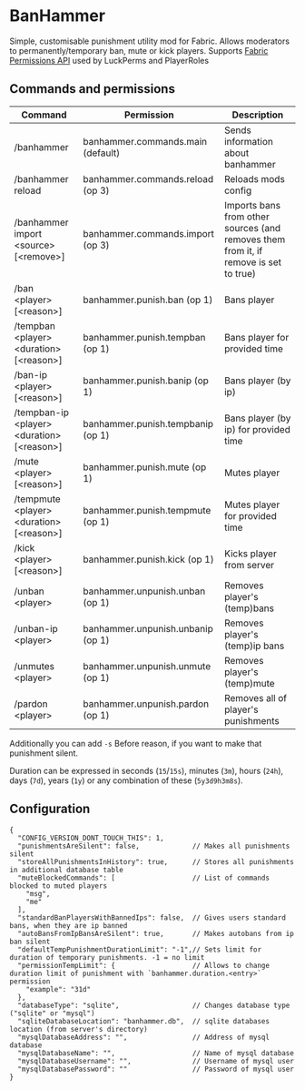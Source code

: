 # BanHammer

Simple, customisable punishment utility mod for Fabric. Allows moderators to permanently/temporary ban, mute or kick players.
Supports [Fabric Permissions API](https://github.com/lucko/fabric-permissions-api) used by LuckPerms and PlayerRoles

## Commands and permissions

| Command            | Permission               | Description                       |
| ------------------ | ------------------------ | --------------------------------- |
| /banhammer         | banhammer.commands.main (default) | Sends information about banhammer |
| /banhammer reload  | banhammer.commands.reload (op 3)  | Reloads mods config               |
| /banhammer import \<source> \[\<remove>\] | banhammer.commands.import (op 3)      | Imports bans from other sources (and removes them from it, if remove is set to true)
| /ban \<player> \[\<reason>] | banhammer.punish.ban (op 1) | Bans player |
| /tempban \<player> \<duration> \[\<reason>] | banhammer.punish.tempban (op 1) | Bans player for provided time |
| /ban-ip \<player> \[\<reason>] | banhammer.punish.banip (op 1) | Bans player (by ip) |
| /tempban-ip \<player> \<duration> \[\<reason>] | banhammer.punish.tempbanip (op 1) | Bans player (by ip) for provided time |
| /mute \<player> \[\<reason>] | banhammer.punish.mute (op 1) | Mutes player |
| /tempmute \<player> \<duration> \[\<reason>] | banhammer.punish.tempmute (op 1) | Mutes player for provided time |
| /kick \<player> \[\<reason>] | banhammer.punish.kick (op 1) | Kicks player from server |
| /unban \<player> | banhammer.unpunish.unban (op 1) | Removes player's (temp)bans |
| /unban-ip \<player> | banhammer.unpunish.unbanip (op 1) | Removes player's (temp)ip bans |
| /unmutes \<player> | banhammer.unpunish.unmute (op 1) | Removes player's (temp)mute |
| /pardon \<player> | banhammer.unpunish.pardon (op 1) | Removes all of player's punishments |

Additionally you can add `-s` Before reason, if you want to make that punishment silent.

Duration can be expressed in seconds (`15`/`15s`), minutes (`3m`), hours (`24h`), days (`7d`), years (`1y`)
or any combination of these (`5y3d9h3m8s`).

## Configuration
```json5
{
  "CONFIG_VERSION_DONT_TOUCH_THIS": 1,
  "punishmentsAreSilent": false,             // Makes all punishments silent
  "storeAllPunishmentsInHistory": true,      // Stores all punishments in additional database table
  "muteBlockedCommands": [                   // List of commands blocked to muted players
    "msg",
    "me"
  ],
  "standardBanPlayersWithBannedIps": false,  // Gives users standard bans, when they are ip banned
  "autoBansFromIpBansAreSilent": true,       // Makes autobans from ip ban silent
  "defaultTempPunishmentDurationLimit": "-1",// Sets limit for duration of temporary punishments. -1 = no limit
  "permissionTempLimit": {                   // Allows to change duration limit of punishment with `banhammer.duration.<entry>` permission
    "example": "31d"
  },
  "databaseType": "sqlite",                  // Changes database type ("sqlite" or "mysql")
  "sqliteDatabaseLocation": "banhammer.db",  // sqlite databases location (from server's directory)
  "mysqlDatabaseAddress": "",                // Address of mysql database
  "mysqlDatabaseName": "",                   // Name of mysql database
  "mysqlDatabaseUsername": "",               // Username of mysql user
  "mysqlDatabasePassword": ""                // Password of mysql user
}
```